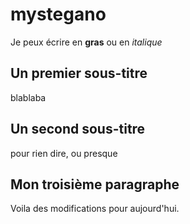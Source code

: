 # mystegano

Je peux écrire en **gras** ou en *italique*

## Un premier sous-titre

blablaba

## Un second sous-titre

pour rien dire, ou presque

## Mon troisième paragraphe

Voila des modifications pour aujourd'hui.
